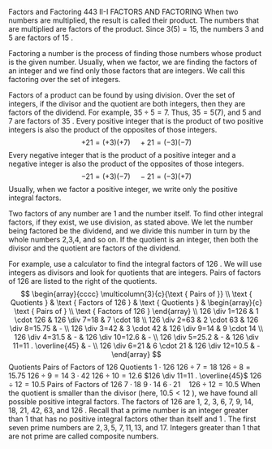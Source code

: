 Factors and Factoring
443
II-I FACTORS AND FACTORING
When two numbers are multiplied, the result is called their product. The numbers that are multiplied are factors of the product. Since $3(5)=15$, the numbers 3 and 5 are factors of 15 .

Factoring a number is the process of finding those numbers whose product is the given number. Usually, when we factor, we are finding the factors of an integer and we find only those factors that are integers. We call this factoring over the set of integers.

Factors of a product can be found by using division. Over the set of integers, if the divisor and the quotient are both integers, then they are factors of the dividend. For example, $35 \div 5=7$. Thus, $35=5(7)$, and 5 and 7 are factors of 35 .
Every positive integer that is the product of two positive integers is also the product of the opposites of those integers.
$$
+21=(+3)(+7) \quad+21=(-3)(-7)
$$
Every negative integer that is the product of a positive integer and a negative integer is also the product of the opposites of those integers.
$$
-21=(+3)(-7) \quad-21=(-3)(+7)
$$
Usually, when we factor a positive integer, we write only the positive integral factors.

Two factors of any number are 1 and the number itself. To find other integral factors, if they exist, we use division, as stated above. We let the number being factored be the dividend, and we divide this number in turn by the whole numbers 2,3,4, and so on. If the quotient is an integer, then both the divisor and the quotient are factors of the dividend.

For example, use a calculator to find the integral factors of 126 . We will use integers as divisors and look for quotients that are integers. Pairs of factors of 126 are listed to the right of the quotients.
$$
\begin{array}{cccc}
\multicolumn{3}{c}{\text { Pairs of }} \\
\text { Quotients } & \text { Factors of 126 } & \text { Quotients } & \begin{array}{c}
\text { Pairs of } \\
\text { Factors of 126 }
\end{array} \\
126 \div 1=126 & 1 \cdot 126 & 126 \div 7=18 & 7 \cdot 18 \\
126 \div 2=63 & 2 \cdot 63 & 126 \div 8=15.75 & - \\
126 \div 3=42 & 3 \cdot 42 & 126 \div 9=14 & 9 \cdot 14 \\
126 \div 4=31.5 & - & 126 \div 10=12.6 & - \\
126 \div 5=25.2 & - & 126 \div 11=11 . \overline{45} & - \\
126 \div 6=21 & 6 \cdot 21 & 126 \div 12=10.5 & -
\end{array}
$$
Quotients
Pairs of
Factors of 126
Quotients
$1 \cdot 126$
$126 \div 7=18$
$126 \div 8=15.75$
$126 \div 9=14$
$3 \cdot 42$
$126 \div 10=12.6$
$126 \div 11=11 . \overline{45}$
$126 \div 12=10.5$
Pairs of
Factors of 126
$7 \cdot 18$
$9 \cdot 14$
$6 \cdot 21 \quad 126 \div 12=10.5$
When the quotient is smaller than the divisor (here, $10.5<12$ ), we have found all possible positive integral factors.
The factors of 126 are 1, 2, 3, 6, 7, 9, 14, 18, 21, 42, 63, and 126 .
Recall that a prime number is an integer greater than 1 that has no positive integral factors other than itself and 1 . The first seven prime numbers are $2,3,5$, $7,11,13$, and 17. Integers greater than 1 that are not prime are called composite numbers.